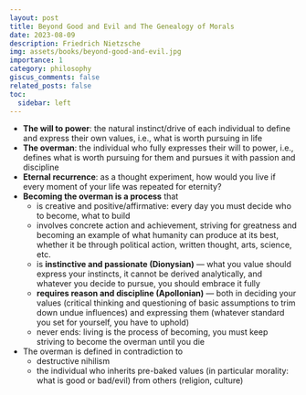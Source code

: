 ```yaml
---
layout: post
title: Beyond Good and Evil and The Genealogy of Morals
date: 2023-08-09
description: Friedrich Nietzsche
img: assets/books/beyond-good-and-evil.jpg
importance: 1
category: philosophy
giscus_comments: false
related_posts: false
toc:
  sidebar: left
---
```


- **The will to power**: the natural instinct/drive of each individual to define and express their own values, i.e., what is worth pursuing in life
- **The overman**: the individual who fully expresses their will to power, i.e., defines what is worth pursuing for them and pursues it with passion and discipline
- **Eternal recurrence**: as a thought experiment, how would you live if every moment of your life was repeated for eternity?
- **Becoming the overman is a process** that
    - is creative and positive/affirmative: every day you must decide who to become, what to build
    - involves concrete action and achievement, striving for greatness and becoming an example of what humanity can produce at its best, whether it be through political action, written thought, arts, science, etc.
    - is **instinctive and passionate (Dionysian)** — what you value should express your instincts, it cannot be derived analytically, and whatever you decide to pursue, you should embrace it fully
    - **requires reason and discipline (Apollonian)** — both in deciding your values (critical thinking and questioning of basic assumptions to trim down undue influences) and expressing them (whatever standard you set for yourself, you have to uphold)
    - never ends: living is the process of becoming, you must keep striving to become the overman until you die
- The overman is defined in contradiction to
    - destructive nihilism 
    - the individual who inherits pre-baked values (in particular morality: what is good or bad/evil) from others (religion, culture)
